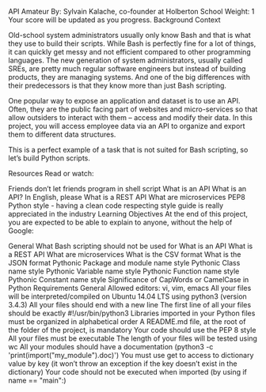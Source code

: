 API Amateur By: Sylvain Kalache, co-founder at Holberton School Weight: 1 Your score will be updated as you progress. Background Context

Old-school system administrators usually only know Bash and that is what they use to build their scripts. While Bash is perfectly fine for a lot of things, it can quickly get messy and not efficient compared to other programming languages. The new generation of system administrators, usually called SREs, are pretty much regular software engineers but instead of building products, they are managing systems. And one of the big differences with their predecessors is that they know more than just Bash scripting.

One popular way to expose an application and dataset is to use an API. Often, they are the public facing part of websites and micro-services so that allow outsiders to interact with them – access and modify their data. In this project, you will access employee data via an API to organize and export them to different data structures.

This is a perfect example of a task that is not suited for Bash scripting, so let’s build Python scripts.

Resources Read or watch:

Friends don’t let friends program in shell script What is an API What is an API? In English, please What is a REST API What are microservices PEP8 Python style - having a clean code respecting style guide is really appreciated in the industry Learning Objectives At the end of this project, you are expected to be able to explain to anyone, without the help of Google:

General What Bash scripting should not be used for What is an API What is a REST API What are microservices What is the CSV format What is the JSON format Pythonic Package and module name style Pythonic Class name style Pythonic Variable name style Pythonic Function name style Pythonic Constant name style Significance of CapWords or CamelCase in Python Requirements General Allowed editors: vi, vim, emacs All your files will be interpreted/compiled on Ubuntu 14.04 LTS using python3 (version 3.4.3) All your files should end with a new line The first line of all your files should be exactly #!/usr/bin/python3 Libraries imported in your Python files must be organized in alphabetical order A README.md file, at the root of the folder of the project, is mandatory Your code should use the PEP 8 style All your files must be executable The length of your files will be tested using wc All your modules should have a documentation (python3 -c 'print(import("my_module").doc)') You must use get to access to dictionary value by key (it won’t throw an exception if the key doesn’t exist in the dictionary) Your code should not be executed when imported (by using if name == "main":)
